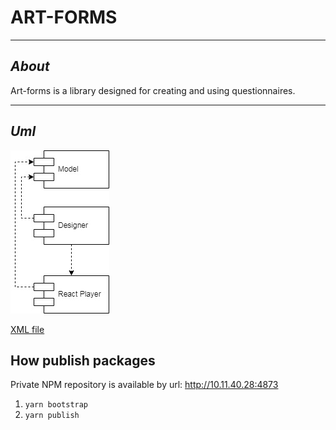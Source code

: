 # ART-FORMS #
***
## _About_

Art-forms is a library designed for creating and using questionnaires.
***

## _Uml_


![uml diagram](./Uml-diagram-modules.jpg)

[XML file](./Uml-diagram-modules.xml "Link for xml file")

## How publish packages
Private NPM repository is available by url: http://10.11.40.28:4873

1. ```yarn bootstrap```
2. ```yarn publish```
